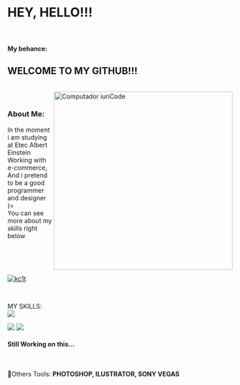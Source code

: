 
<h1>HEY, HELLO!!!</h1>

<br>
<H4> My behance: </
h4>
<h2>WELCOME TO MY GITHUB!!!</h2>
<br>


 <img src="https://raw.githubusercontent.com/MicaelliMedeiros/micaellimedeiros/master/image/computer-illustration.png" min-width="400px" max-width="400px" width="400px" align="right" alt="Computador iuriCode">
 <br>
 <h3> About Me: </h3>
 
 <p align="left"> 
  In the moment i am studying at Etec Albert Einstein
  <br> Working with e-commerce, <br> 
  And i pretend to be a good programmer and designer (=<br>
  You can see more about my skills right below
</p>

<br>
<br>
<br>

[![kc1t](https://github-readme-stats.vercel.app/api/top-langs/?username=iuricode&hide=html&layout=compact=true&theme=tokyonight)](https://github.com/anuraghazra/github-readme-stats)

<br>


MY SKILLS:
 <br>
<img src="https://img.shields.io/badge/JavaScript-323330?style=for-the-badge&logo=javascript&logoColor=F7DF1E" />

<img src="https://img.shields.io/badge/CSS-239120?&style=for-the-badge&logo=css3&logoColor=white" />
<img src="https://img.shields.io/badge/Angular-DD0031?style=for-the-badge&logo=angular&logoColor=white" />

<H4> Still Working on this... </H4>




<!-- <img src="" /> -->

<br>
  <p align="left">
  💼Others Tools: <strong>PHOTOSHOP, ILUSTRATOR, SONY VEGAS</strong>
</p>
